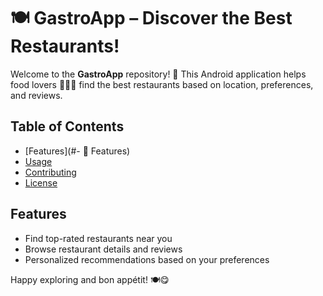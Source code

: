 # **🍽️ GastroApp – Discover the Best Restaurants!**  

Welcome to the **GastroApp** repository! 🎉 This Android application helps food lovers 🍕🍣🍔 find the best restaurants based on location, preferences, and reviews.  

## **Table of Contents**

- [Features](#- 🚀 Features)   
- [Usage](#usage)  
- [Contributing](#contributing)  
- [License](#license)  

## **Features**  

- Find top-rated restaurants near you  
- Browse restaurant details and reviews  
- Personalized recommendations based on your preferences  

Happy exploring and bon appétit! 🍽️😋  

